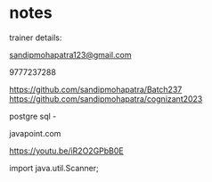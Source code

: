 # notes

trainer details:

sandipmohapatra123@gmail.com

9777237288



https://github.com/sandipmohapatra/Batch237
https://github.com/sandipmohapatra/cognizant2023

postgre sql -


javapoint.com




https://youtu.be/iR2O2GPbB0E


import java.util.Scanner;






